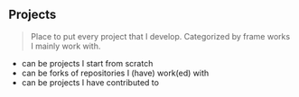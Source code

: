 ## Projects

> Place to put every project that I develop. Categorized by frame works I mainly work with.

* can be projects I start from scratch
* can be forks of repositories I (have) work(ed) with
* can be projects I have contributed to

